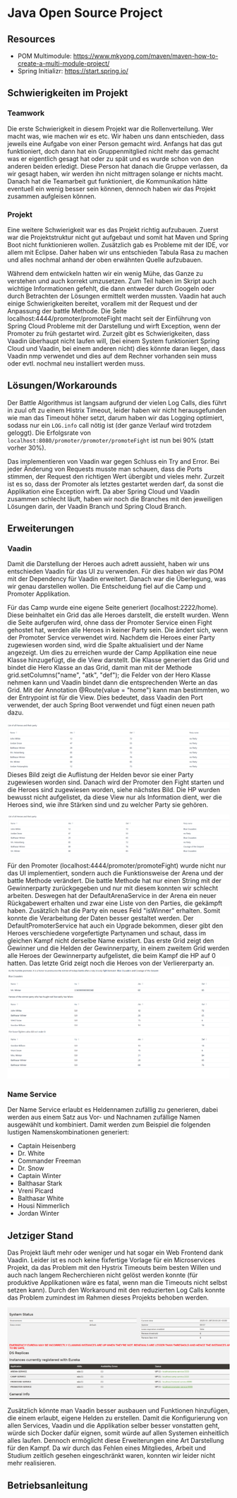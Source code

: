 # Java Open Source Project

## Resources

- POM Multimodule: https://www.mkyong.com/maven/maven-how-to-create-a-multi-module-project/
- Spring Initializr: https://start.spring.io/


## Schwierigkeiten im Projekt

### Teamwork

Die erste Schwierigkeit in diesem Projekt war die Rollenverteilung. Wer macht was, wie machen wir es etc. Wir haben uns dann entschieden, dass jeweils eine Aufgabe von einer Person gemacht wird. Anfangs hat das gut funktioniert, doch dann hat ein Gruppenmitglied nicht mehr das gemacht was er eigentlich gesagt hat oder zu spät und es wurde schon von den anderen beiden erledigt. Diese Person hat danach die Gruppe verlassen, da wir gesagt haben, wir werden ihn nicht mittragen solange er nichts macht. Danach hat die Teamarbeit gut funktioniert, die Kommunikation hätte eventuell ein wenig besser sein können, dennoch haben wir das Projekt zusammen aufgleisen können.

### Projekt

Eine weitere Schwierigkeit war es das Projekt richtig aufzubauen. Zuerst war die Projektstruktur nicht gut aufgebaut und somit hat Maven und Spring Boot nicht funktionieren wollen. Zusätzlich gab es Probleme mit der IDE, vor allem mit Eclipse. Daher haben wir uns entschieden Tabula Rasa zu machen und alles nochmal anhand der oben erwähnten Quelle aufzubauen.

Während dem entwickeln hatten wir ein wenig Mühe, das Ganze zu verstehen und auch korrekt umzusetzen. Zum Teil haben im
Skript auch wichtige Informationen gefehlt, die dann entweder durch Googeln oder durch Betrachten der Lösungen ermittelt
werden mussten. Vaadin hat auch einige Schwierigkeiten bereitet, vorallem mit der Request und der Anpassung der battle Methode. Die Seite localhost:4444/promoter/promoteFight macht seit der Einführung von Spring Cloud Probleme mit der Darstellung und wirft Exception, wenn der Promoter zu früh gestartet wird. Zurzeit gibt es Schwierigkeiten, dass Vaadin überhaupt nicht laufen will, (bei einem System funktioniert Spring Cloud und Vaadin, bei einem anderen nicht) dies könnte daran liegen, dass Vaadin nmp verwendet und dies auf dem Rechner vorhanden sein muss oder evtl. nochmal neu installiert werden muss.


## Lösungen/Workarounds

Der Battle Algorithmus ist langsam aufgrund der vielen Log Calls, dies führt in zuul oft zu einem Histrix Timeout, leider haben wir nicht herausgefunden wie man das Timeout höher setzt, darum haben wir das Logging optimiert, sodass nur ein `LOG.info` call nötig ist (der ganze Verlauf wird trotzdem geloggt). Die Erfolgsrate von `localhost:8080/promoter/promoter/promoteFight` ist nun bei 90% (statt vorher 30%).

Das implementieren von Vaadin war gegen Schluss ein Try and Error. Bei jeder Änderung von Requests musste man schauen, dass die Ports stimmen, der Request den richtigen Wert übergibt und vieles mehr. Zurzeit ist es so, dass der Promoter als letztes gestartet werden darf, da sonst die Applikation eine Exception wirft. Da aber Spring Cloud und Vaadin zusammen schlecht läuft, haben wir noch die Branches mit den jeweiligen Lösungen darin, der Vaadin Branch und Spring Cloud Branch.

## Erweiterungen

### Vaadin

Damit die Darstellung der Heroes auch adrett aussieht, haben wir uns entschieden Vaadin für das UI zu verwenden. Für dies haben wir das POM mit der Dependency für Vaadin erweitert. Danach war die Überlegung, was wir genau darstellen wollen. Die Entscheidung fiel auf die Camp und Promoter Applikation. 

Für das Camp wurde eine eigene Seite generiert (localhost:2222/home). Diese beinhaltet ein Grid das alle Heroes darstellt, die erstellt wurden. Wenn die Seite aufgerufen wird, ohne dass der Promoter Service einen Fight gehostet hat, werden alle Heroes in keiner Party sein. Die ändert sich, wenn der Promoter Service verwendet wird. Nachdem die Heroes einer Party zugewiesen worden sind, wird die Spalte aktualisiert und der Name angezeigt. Um dies zu erreichen wurde der Camp Applikation eine neue Klasse hinzugefügt, die die View darstellt. Die Klasse generiert das Grid und bindet die Hero Klasse an das Grid, damit man mit der Methode grid.setColumns("name", "atk", "def"); die Felder von der Hero Klasse nehmen kann und Vaadin bindet dann die entsprechenden Werte an das Grid. Mit der Annotation @Route(value = "home") kann man bestimmten, wo der Entrypoint ist für die View. Dies bedeutet, dass Vaadin den Port verwendet, der auch Spring Boot verwendet und fügt einen neuen path dazu.

![Camp Vaadin](imgReadme/campView.PNG)
Dieses Bild zeigt die Auflistung der Helden bevor sie einer Party zugewiesen worden sind. Danach wird der Promoter den Fight starten und die Heroes sind zugewiesen worden, siehe nächstes Bild. Die HP wurden bewusst nicht aufgelistet, da diese View nur als Information dient, wer die Heroes sind, wie ihre Stärken sind und zu welcher Party sie gehören.

![Camp Vaadin with Party](imgReadme/CampViewParty.PNG)

Für den Promoter (localhost:4444/promoter/promoteFight) wurde nicht nur das UI implementiert, sondern auch die Funktionsweise der Arena und der battle Methode verändert. Die battle Methode hat nur einen String mit der Gewinnerparty zurückgegeben und nur mit diesem konnten wir schlecht arbeiten. Deswegen hat der DefaultArenaService in der Arena ein neuer Rückgabewert erhalten und zwar eine Liste von den Parties, die gekämpft haben. Zusätzlich hat die Party ein neues Feld "isWinner" erhalten. Somit konnte die Verarbeitung der Daten besser gestaltet werden. Der DefaultPromoterService hat auch ein Upgrade bekommen, dieser gibt den Heroes verschiedene vorgefertigte Partynamen und schaut, dass im gleichen Kampf nicht derselbe Name existiert. Das erste Grid zeigt den Gewinner und die Helden der Gewinnerparty, in einem zweitem Grid werden alle Heroes der Gewinnerparty aufgelistet, die beim Kampf die HP auf 0 hatten. Das letzte Grid zeigt noch die Heroes von der Verliererparty an. 
![Promoter Vaadin](imgReadme/PromoterView.PNG)

### Name Service

Der Name Service erlaubt es Heldennamen zufällig zu generieren, dabei werden aus einem Satz aus Vor- und Nachnamen zufällige Namen ausgewählt und kombiniert. Damit werden zum Beispiel die folgenden lustigen Namenskombinationen generiert:

- Captain Heisenberg
- Dr. White
- Commander Freeman
- Dr. Snow
- Captain Winter
- Balthasar Stark
- Vreni Picard
- Balthasar White
- Housi Nimmerlich
- Jordan Winter

## Jetziger Stand

Das Projekt läuft mehr oder weniger und hat sogar ein Web Frontend dank Vaadin. Leider ist es noch keine fixfertige Vorlage für ein
Microservices Projekt, da das Problem mit den Hystrix Timeouts beim besten Willen und auch nach langem Recherchieren nicht
gelöst werden konnte (für produktive Applikationen wäre es fatal, wenn man die Timeouts nicht selbst setzen kann). Durch
den Workaround mit den reduzierten Log Calls konnte das Problem zumindest im Rahmen dieses Projekts behoben werden.

![Camp Vaadin](imgReadme/eureka.PNG)

Zusätzlich könnte man Vaadin besser ausbauen und Funktionen hinzufügen, die einem erlaubt, eigene Helden zu erstellen. Damit die Konfigurierung von allen Services, Vaadin und die Applikation selber besser vonstatten geht, würde sich Docker dafür eignen, somit würde auf allen Systemen einheitlich alles laufen. Dennoch ermöglicht diese Erweiterungen eine Art Darstellung für den Kampf. Da wir durch das Fehlen eines Mitgliedes, Arbeit und Studium zeitlich gesehen eingeschränkt waren, konnten wir leider nicht mehr realisieren. 

## Betriebsanleitung


